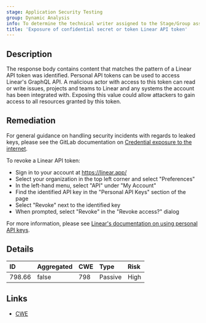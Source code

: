 ```yaml
---
stage: Application Security Testing
group: Dynamic Analysis
info: To determine the technical writer assigned to the Stage/Group associated with this page, see https://handbook.gitlab.com/handbook/product/ux/technical-writing/#assignments
title: 'Exposure of confidential secret or token Linear API token'
---
```


## Description

The response body contains content that matches the pattern of a Linear API token was identified. Personal API tokens can be used to access Linear's GraphQL API. A malicious actor with access to this token can read or write issues, projects and teams to Linear and any systems the account has been integrated with.
Exposing this value could allow attackers to gain access to all resources granted by this token.

## Remediation

For general guidance on handling security incidents with regards to leaked keys, please see the GitLab documentation on [Credential exposure to the internet](../../../../../security/responding_to_security_incidents.md#credential-exposure-to-public-internet).

To revoke a Linear API token:

- Sign in to your account at <https://linear.app/>
- Select your organization in the top left corner and select "Preferences"
- In the left-hand menu, select "API" under "My Account"
- Find the identified API key in the "Personal API Keys" section of the page
- Select "Revoke" next to the identified key
- When prompted, select "Revoke" in the "Revoke access?" dialog

For more information, please see [Linear's documentation on using personal API keys](https://developers.linear.app/docs/graphql/working-with-the-graphql-api#personal-api-keys).

## Details

| ID | Aggregated | CWE | Type | Risk |
|:---|:-----------|:----|:-----|:-----|
| 798.66 | false | 798 | Passive | High |

## Links

- [CWE](https://cwe.mitre.org/data/definitions/798.html)

